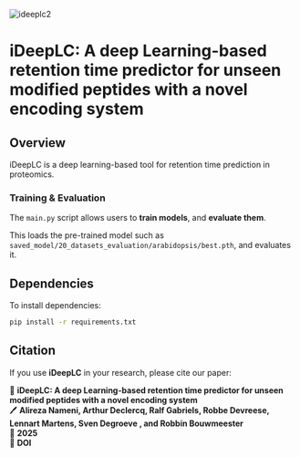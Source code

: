 ![ideeplc2](https://github.com/user-attachments/assets/86e9b793-39be-4f62-8119-5c6a333af487)

# iDeepLC: A deep Learning-based retention time predictor for unseen modified peptides with a novel encoding system

## Overview

iDeepLC is a deep learning-based tool for retention time prediction in proteomics.


### **Training & Evaluation**
The `main.py` script allows users to **train models**, and **evaluate them**.


This loads the pre-trained model such as `saved_model/20_datasets_evaluation/arabidopsis/best.pth`, and evaluates it.

## Dependencies

To install dependencies:

```sh
pip install -r requirements.txt
```

## Citation

If you use **iDeepLC** in your research, please cite our paper:

📄 **iDeepLC: A deep Learning-based retention time predictor for unseen modified peptides with a novel encoding system**  
🖊 **Alireza Nameni, Arthur Declercq, Ralf Gabriels, Robbe Devreese, Lennart Martens, Sven Degroeve , and Robbin Bouwmeester**  
📅 **2025**  
🔗 **DOI**